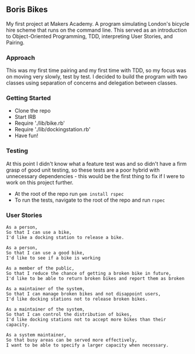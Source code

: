 ## Boris Bikes

My first project at Makers Academy. A program simulating London's bicycle hire scheme that runs on the command line. This served as an introduction to Object-Oriented Programming, TDD, interpreting User Stories, and Pairing.

### Approach

This was my first time pairing and my first time with TDD, so my focus was on moving very slowly, test by test. I decided to build the program with two classes using separation of concerns and delegation between classes.

### Getting Started

- Clone the repo
- Start IRB
- Require './lib/bike.rb'
- Require './lib/dockingstation.rb'
- Have fun!

### Testing

At this point I didn't know what a feature test was and so didn't have a firm grasp of good unit testing, so these tests are a poor hybrid with unnecessary dependencies - this would be the first thing to fix if I were to work on this project further.

- At the root of the repo run ```gem install rspec```
- To run the tests, navigate to the root of the repo and run ```rspec```

### User Stories

```
As a person,
So that I can use a bike,
I'd like a docking station to release a bike.

As a person,
So that I can use a good bike,
I'd like to see if a bike is working

As a member of the public,
So that I reduce the chance of getting a broken bike in future,
I'd like to be able to return broken bikes and report them as broken

As a maintainer of the system,
So that I can manage broken bikes and not disappoint users,
I'd like docking stations not to release broken bikes.

As a maintainer of the system,
So that I can control the distribution of bikes,
I'd like docking stations not to accept more bikes than their capacity.

As a system maintainer,
So that busy areas can be served more effectively,
I want to be able to specify a larger capacity when necessary.
```
